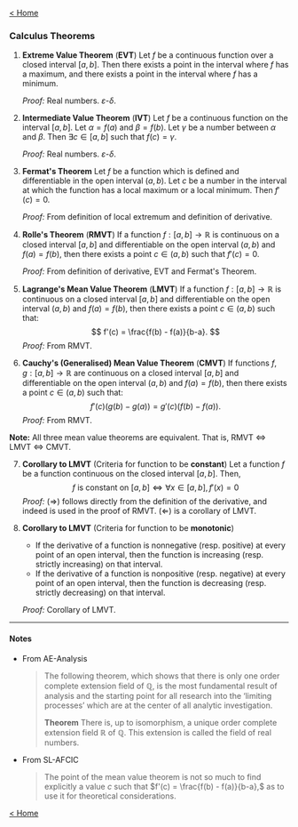 [< Home](/index.html)



### Calculus Theorems



1. **Extreme Value Theorem** (**EVT**)
   Let $f$ be a continuous function over a closed interval $[a,b].$ Then there exists a point in the interval where $f$ has a maximum, and there exists a point in the interval where $f$​ has a minimum. 

   *Proof:* 
   Real numbers. $\varepsilon$-$\delta.$​ 

   

2. **Intermediate Value Theorem** (**IVT**)
   Let $f$ be a continuous function on the interval $[a,b].$ Let $\alpha = f(a)$ and $\beta = f(b).$ Let $\gamma$ be a number between $\alpha$ and $\beta.$  Then $\exists c \in [a,b]$ such that $f(c) = \gamma.$

   *Proof:* 
   Real numbers. $\varepsilon$-$\delta.$

   

3. **Fermat's Theorem**
   Let $f$ be a function which is defined and differentiable in the open interval $(a,b).$ Let $c$ be a number in the interval at which the function has a local maximum or a local minimum. Then $f'(c) = 0.$ 

   *Proof:* 
   From definition of local extremum and definition of derivative.

   

4. **Rolle's Theorem** (**RMVT**)
   If a function $f : [a, b] → \mathbb{R}$ is continuous on a closed interval $[a, b]$ and differentiable on the open interval $(a, b)$ and $f (a) = f (b),$ then there exists a point $c \in (a, b)$ such that $f'(c) = 0.$

   *Proof:* 
   From definition of derivative, EVT and Fermat's Theorem.

   

5. **Lagrange's Mean Value Theorem** (**LMVT**)
   If a function $f : [a, b] → \mathbb{R}$ is continuous on a closed interval $[a, b]$ and differentiable on the open interval $(a, b)$ and $f (a) = f (b),$ then there exists a point $c \in (a, b)$ such that: 
   $$
   f'(c) = \frac{f(b) - f(a)}{b-a}.
   $$
   *Proof:* 
   From RMVT.

   

6. **Cauchy's (Generalised) Mean Value Theorem** (**CMVT**)
   If functions $f, g : [a, b] → \mathbb{R}$ are continuous on a closed interval $[a, b]$ and differentiable on the open interval $(a, b)$ and $f (a) = f (b),$ then there exists a point $c \in (a, b)$ such that: 
   $$
   f'(c)(g(b) - g(a)) = g'(c)(f(b) - f(a)).
   $$
   *Proof:* 
   From RMVT.



**Note:** All three mean value theorems are equivalent. That is, RMVT $\Leftrightarrow$ LMVT $\Leftrightarrow$ CMVT.



7. **Corollary to LMVT** (Criteria for function to be **constant**)
   Let a function $f$​ be a function continuous on the closed interval $[a, b].$​ Then,
   $$
   \text{$f$ is constant on $[a,b$]} \iff \forall x \in [a,b], f'(x) = 0
   $$
   *Proof:* 
   $(\Rightarrow)$ follows directly from the definition of the derivative, and indeed is used in the proof of RMVT.
   $(\Leftarrow)$ is a corollary of LMVT.

   

8. **Corollary to LMVT** (Criteria for function to be **monotonic**)

   * If the derivative of a function is nonnegative (resp. positive) at every point of an open interval, then the function is increasing (resp. strictly increasing) on that interval.
   * If the derivative of a function is nonpositive (resp. negative) at every point of an open interval, then the function is decreasing (resp. strictly decreasing) on that interval.

   *Proof:* 
   Corollary of LMVT.



---

#### Notes

* From AE-Analysis

  > The following theorem, which shows that there is only one order complete extension field of $\mathbb{Q}$​, is the most fundamental result of analysis and the starting point for all research into the ‘limiting processes’ which are at the center of all analytic investigation.
  >
  > **Theorem** There is, up to isomorphism, a unique order complete extension field $\mathbb{R}$ of $\mathbb{Q}$​. This extension is called the field of real numbers.
  
* From SL-AFCIC

  > The point of the mean value theorem is not so much to find explicitly a value $c$ such that $f'(c) = \frac{f(b) - f(a)}{b-a},$ as to use it for theoretical considerations. 



[< Home](/index.html)